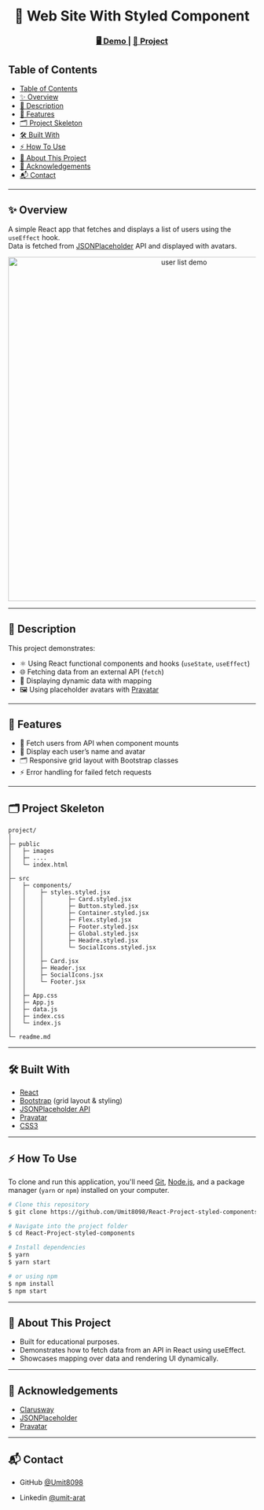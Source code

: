 
<h1 align="center">📌 Web Site With Styled Component </h1>

<div align="center">
  <h3>
    <a href="https://umit8098.github.io/React-Project-useeffect-hook-fetch/">
      🖥️ Demo
    </a>
     | 
    <a href="https://github.com/Umit8098/React-Project-useeffect-hook-fetch.git">
      📂 Project
    </a>
  </h3>
</div>

## Table of Contents

- [Table of Contents](#table-of-contents)
- [✨ Overview](#-overview)
- [📖 Description](#-description)
- [🚀 Features](#-features)
- [🗂️ Project Skeleton](#️-project-skeleton)
- [🛠️ Built With](#️-built-with)
- [⚡ How To Use](#-how-to-use)
- [📌 About This Project](#-about-this-project)
- [🙏 Acknowledgements](#-acknowledgements)
- [📬 Contact](#-contact)

---

## ✨ Overview

A simple React app that fetches and displays a list of users using the `useEffect` hook.  
Data is fetched from [JSONPlaceholder](https://jsonplaceholder.typicode.com/users) API and displayed with avatars.

<div align="center"> 
  <img src="./user-list.png" alt="user list demo" width="700"/> 
</div>


---

## 📖 Description

This project demonstrates:

* ⚛️ Using React functional components and hooks (`useState`, `useEffect`)
* 🌐 Fetching data from an external API (`fetch`)
* 🎨 Displaying dynamic data with mapping
* 🖼️ Using placeholder avatars with [Pravatar](https://i.pravatar.cc/)

---

## 🚀 Features

- 🔄 Fetch users from API when component mounts
- 👤 Display each user’s name and avatar
- 🗂️ Responsive grid layout with Bootstrap classes
- ⚡ Error handling for failed fetch requests

---

## 🗂️ Project Skeleton

```
project/
│
├─ public
│   ├─ images
│   ├─ ....
│   └─ index.html
│
├─ src
│   ├─ components/
│   │    ├─ styles.styled.jsx
│   │    │       ├─ Card.styled.jsx
│   │    │       ├─ Button.styled.jsx
│   │    │       ├─ Container.styled.jsx
│   │    │       ├─ Flex.styled.jsx
│   │    │       ├─ Footer.styled.jsx
│   │    │       ├─ Global.styled.jsx
│   │    │       ├─ Headre.styled.jsx
│   │    │       └─ SocialIcons.styled.jsx
│   │    │
│   │    ├─ Card.jsx
│   │    ├─ Header.jsx
│   │    ├─ SocialIcons.jsx
│   │    └─ Footer.jsx
│   │
│   ├─ App.css
│   ├─ App.js
│   ├─ data.js
│   ├─ index.css
│   └─ index.js
│
└─ readme.md
```

---

## 🛠️ Built With

* [React](https://react.dev/)
* [Bootstrap](https://getbootstrap.com/) (grid layout & styling)
* [JSONPlaceholder API](https://jsonplaceholder.typicode.com/)
* [Pravatar](https://i.pravatar.cc/)
* [CSS3](https://developer.mozilla.org/en-US/docs/Web/CSS)

---

## ⚡ How To Use

To clone and run this application, you'll need [Git](https://git-scm.com/), [Node.js](https://nodejs.org/), and a package manager (`yarn` or `npm`) installed on your computer.

```bash
# Clone this repository
$ git clone https://github.com/Umit8098/React-Project-styled-components.git

# Navigate into the project folder
$ cd React-Project-styled-components

# Install dependencies
$ yarn  
$ yarn start

# or using npm
$ npm install
$ npm start
```

---

## 📌 About This Project

* Built for educational purposes.
* Demonstrates how to fetch data from an API in React using useEffect.
* Showcases mapping over data and rendering UI dynamically.

---

## 🙏 Acknowledgements

- [Clarusway](https://clarusway.com/)
- [JSONPlaceholder](https://jsonplaceholder.typicode.com/)
- [Pravatar](https://i.pravatar.cc/)

---

## 📬 Contact

<!-- - Website [your-website.com](https://{your-web-site-link}) -->
- GitHub [@Umit8098](https://github.com/Umit8098)

- Linkedin [@umit-arat](https://linkedin.com/in/umit-arat/)
<!-- - Twitter [@your-twitter](https://{twitter.com/your-username}) -->
